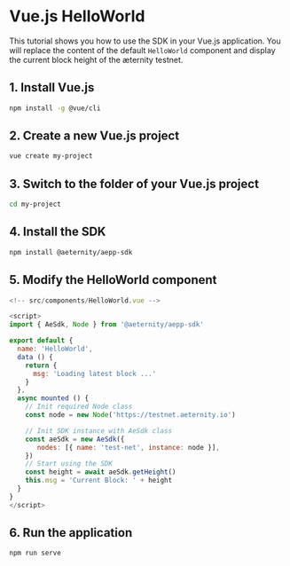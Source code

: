 # Vue.js HelloWorld

This tutorial shows you how to use the SDK in your Vue.js application.
You will replace the content of the default `HelloWorld` component and display the current block height of the æternity testnet.

## 1. Install Vue.js

```bash
npm install -g @vue/cli
```

## 2. Create a new Vue.js project

```bash
vue create my-project
```

## 3. Switch to the folder of your Vue.js project

```bash
cd my-project
```

## 4. Install the SDK

```bash
npm install @aeternity/aepp-sdk
```

## 5. Modify the HelloWorld component

```js
<!-- src/components/HelloWorld.vue -->

<script>
import { AeSdk, Node } from '@aeternity/aepp-sdk'

export default {
  name: 'HelloWorld',
  data () {
    return {
      msg: 'Loading latest block ...'
    }
  },
  async mounted () {
    // Init required Node class
    const node = new Node('https://testnet.aeternity.io')

    // Init SDK instance with AeSdk class
    const aeSdk = new AeSdk({
       nodes: [{ name: 'test-net', instance: node }],
    })
    // Start using the SDK
    const height = await aeSdk.getHeight()
    this.msg = 'Current Block: ' + height
  }
}
</script>
```

## 6. Run the application

```bash
npm run serve
```
